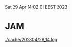 Sat 29 Apr 14:02:01 EEST 2023
# JAM
<a href='./cache/202304/29_14.log'>./cache/202304/29_14.log</a>
